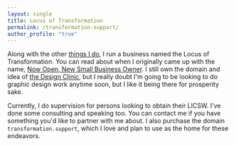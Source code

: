 ```yaml
---
layout: single
title: Locus of Transformation
permalink: /transformation-support/
author_profile: "true"
---
```


Along with the other [things I do](/cv), I run a business named the Locus of Transformation. You can read about when I originally came up with the name, [Now Open, New Small Business Owner](/blog/2013/11/now-open-new-small-business-owner). I still own the domain and idea of [the Design Clinic](https://thedesignclinic.org), but I really doubt I'm going to be looking to do graphic design work anytime soon, but I like it being there for prosperity sake. 

Currently, I do supervision for persons looking to obtain their LICSW. I've done some consulting and speaking too. You can contact me if you have something you'd like to partner with me about. I also purchase the domain `transformation.support`, which I love and plan to use as the home for these endeavors.